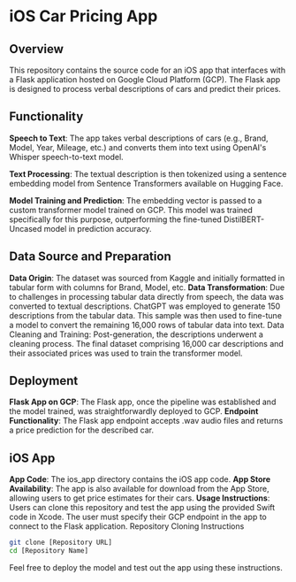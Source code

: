 # iOS Car Pricing App

## Overview

This repository contains the source code for an iOS app that interfaces with a Flask application hosted on Google Cloud Platform (GCP). The Flask app is designed to process verbal descriptions of cars and predict their prices.

## Functionality
**Speech to Text**: The app takes verbal descriptions of cars (e.g., Brand, Model, Year, Mileage, etc.) and converts them into text using OpenAI's Whisper speech-to-text model.

**Text Processing**: The textual description is then tokenized using a sentence embedding model from Sentence Transformers available on Hugging Face.

**Model Training and Prediction**: The embedding vector is passed to a custom transformer model trained on GCP. This model was trained specifically for this purpose, outperforming the fine-tuned DistilBERT-Uncased model in prediction accuracy.

## Data Source and Preparation
**Data Origin**: The dataset was sourced from Kaggle and initially formatted in tabular form with columns for Brand, Model, etc.
**Data Transformation**: Due to challenges in processing tabular data directly from speech, the data was converted to textual descriptions. ChatGPT was employed to generate 150 descriptions from the tabular data. This sample was then used to fine-tune a model to convert the remaining 16,000 rows of tabular data into text.
Data Cleaning and Training: Post-generation, the descriptions underwent a cleaning process. The final dataset comprising 16,000 car descriptions and their associated prices was used to train the transformer model.

## Deployment
**Flask App on GCP**: The Flask app, once the pipeline was established and the model trained, was straightforwardly deployed to GCP.
**Endpoint Functionality**: The Flask app endpoint accepts .wav audio files and returns a price prediction for the described car.

## iOS App
**App Code**: The ios_app directory contains the iOS app code.
**App Store Availability**: The app is also available for download from the App Store, allowing users to get price estimates for their cars.
**Usage Instructions**: Users can clone this repository and test the app using the provided Swift code in Xcode. The user must specify their GCP endpoint in the app to connect to the Flask application.
Repository Cloning Instructions

```bash
git clone [Repository URL]
cd [Repository Name]
```

Feel free to deploy the model and test out the app using these instructions.